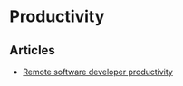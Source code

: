 # Productivity

## Articles

- [Remote software developer productivity](https://zephony.com/remote-software-developer-productivity)
